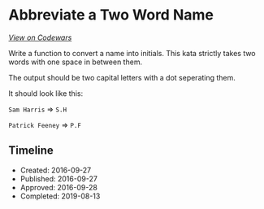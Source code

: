 # Abbreviate a Two Word Name
[*View on Codewars*](https://www.codewars.com/kata/abbreviate-a-two-word-name)

Write a function to convert a name into initials. This kata strictly takes two words with one space in between them.

The output should be two capital letters with a dot seperating them.

It should look like this:

`Sam Harris` => `S.H`

`Patrick Feeney` => `P.F`



## Timeline
- Created: 2016-09-27
- Published: 2016-09-27
- Approved: 2016-09-28
- Completed: 2019-08-13
